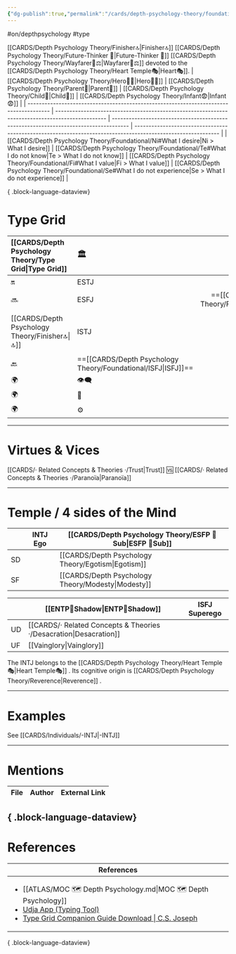 ```yaml
---
{"dg-publish":true,"permalink":"/cards/depth-psychology-theory/foundational/intj/","created":"2023-01-05T15:33:06.152+01:00","updated":"2023-05-03T19:15:29.694+02:00"}
---
```


#on/depthpsychology  #type 

[[CARDS/Depth Psychology Theory/Finisher🔝\|Finisher🔝]] [[CARDS/Depth Psychology Theory/Future-Thinker 🔮\|Future-Thinker 🔮]] [[CARDS/Depth Psychology Theory/Wayfarer🌠⚖️\|Wayfarer🌠⚖️]] devoted to the [[CARDS/Depth Psychology Theory/Heart Temple🎭\|Heart🎭]]. 
| [[CARDS/Depth Psychology Theory/Hero🦸‍♂️\|Hero🦸‍♂️]]                                                                          | [[CARDS/Depth Psychology Theory/Parent🤨\|Parent🤨]]                                                                                     | [[CARDS/Depth Psychology Theory/Child👼\|Child👼]]                                                                          | [[CARDS/Depth Psychology Theory/Infant😨\|Infant😨]]                                                                                                 |
| -------------------------------------------------------------------------------------- | ------------------------------------------------------------------------------------------------ | ------------------------------------------------------------------------------------ | ------------------------------------------------------------------------------------------------------------ |
| [[CARDS/Depth Psychology Theory/Foundational/Ni#What I desire\|Ni > What I desire]] | [[CARDS/Depth Psychology Theory/Foundational/Te#What I do not know\|Te > What I do not know]] | [[CARDS/Depth Psychology Theory/Foundational/Fi#What I value\|Fi > What I value]] | [[CARDS/Depth Psychology Theory/Foundational/Se#What I do not experience\|Se > What I do not experience]] |

{ .block-language-dataview}
# Type Grid 
| [[CARDS/Depth Psychology Theory/Type Grid\|Type Grid]]         | <font size="4"> 🏛️</font> | <font size="4"> 🧰</font> | <font size="4"> [[CARDS/Depth Psychology Theory/Future-Thinker 🔮\|🔮]]</font> | <font size="4"> 🦄</font> | 💬 |💬| 💬 |
|:--------------------- |:------------------------- |:-------------------------:|:------------------------------------------------ |:------------------------- |:--------------------------- |:--------------------------- |:--------------------------- |
| 🔛                    | ESTJ                      |           ESTP            | ENTJ                                             | ENFJ                      | ➡️                          | 👋                          | 🏆                          |
| 🔜                    | ESFJ                      |       ==[[CARDS/Depth Psychology Theory/Foundational/ESFP\|ESFP]]==        | ==[[CARDS/Depth Psychology Theory/Foundational/ENTP\|ENTP]]==                                     | ENFP                      | ↪️                          | 👋                          | 🏃‍♂️                       |
| [[CARDS/Depth Psychology Theory/Finisher🔝\|🔝]]    | ISTJ                      |           ISTP            | ==[[CARDS/Depth Psychology Theory/Foundational/INTJ\|INTJ]]==                                     | INFJ                      | [[CARDS/Depth Psychology Theory/Direct➡️\|➡️]]            | [[CARDS/Depth Psychology Theory/Responding🧘‍♂️\|🧘‍♂️]]  | [[CARDS/Depth Psychology Theory/Progression🏃\|🚧]]       |
| 🔙                    | ==[[CARDS/Depth Psychology Theory/Foundational/ISFJ\|ISFJ]]==              |           ISFP            | INTP                                             | INFP                      | ↪️                          | 🧘‍♂️                       | 🏆                          |
|🌍 | 👁️‍🗨️                     |           👁️‍🗨️           | 🧲                                               | 🧲                        |                             |                             |                             |
| 🌍 | 🐜                        |            🦊             | 🦊                                               | 🐜                        |                             |                             |                             |
|🌍| ⚙️                        |            👀             | ⚙️                                               | 👀                        |                             |                             |                             |

---
# Virtues & Vices
[[CARDS/· Related Concepts & Theories ·/Trust\|Trust]] 🆚 [[CARDS/· Related Concepts & Theories ·/Paranoïa\|Paranoïa]] 

---
# Temple / 4 sides of the Mind
|  | INTJ Ego          | [[CARDS/Depth Psychology Theory/ESFP 🤸Sub\|ESFP 🤸Sub]] |
| ------------ | ----------------- | ----------------- |
| SD           |                   | [[CARDS/Depth Psychology Theory/Egotism\|Egotism]]     |
| SF           |                   | [[CARDS/Depth Psychology Theory/Modesty\|Modesty]]    |

|     | [[ENTP👤Shadow\|ENTP👤Shadow]] | ISFJ Superego |
| --- | ---------------- | ------------- |
| UD  | [[CARDS/· Related Concepts & Theories ·/Desacration\|Desacration]]  |               |
| UF  | [[Vainglory\|Vainglory]]    |               |

The INTJ belongs to the [[CARDS/Depth Psychology Theory/Heart Temple🎭\|Heart Temple🎭]] .
Its cognitive origin is [[CARDS/Depth Psychology Theory/Reverence\|Reverence]] .

---
# Examples 
See [[CARDS/Individuals/-INTJ\|-INTJ]] 

---
# Mentions
| File | Author | External Link |
| ---- | ------ | ------------- |

{ .block-language-dataview}
---
# References
| References                                                                                                                                                                                                                                                           |
| -------------------------------------------------------------------------------------------------------------------------------------------------------------------------------------------------------------------------------------------------------------------- |
| <ul><li>[[ATLAS/MOC 🗺️ Depth Psychology.md\\|MOC 🗺️ Depth Psychology]]</li><li>[Udja App (Typing Tool)](https://www.udja.app/#/)</li><li>[Type Grid Companion Guide Download \\| C.S. Joseph](https://csjoseph.life/type-grid-companion-guide-download/)</li></ul> |

{ .block-language-dataview}






